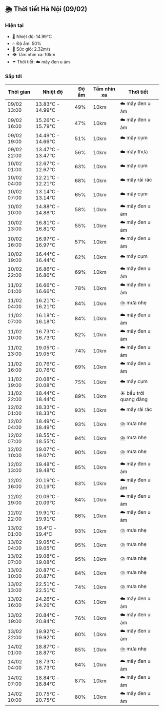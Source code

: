 ## 🌦️ Thời tiết Hà Nội (09/02)

### Hiện tại

- 🌡️ Nhiệt độ: 14.99℃
- 💦 Độ ẩm: 50%
- 💨 Sức gió: 2.32m/s
- 👁️ Tầm nhìn xa: 10km
- ☂️ Thời tiết: ☁️ mây đen u ám

### Sắp tới

| Thời gian | Nhiệt độ | Độ ẩm | Tầm nhìn xa | Thời tiết |
| --- | --- | --- | --- | --- |
| 09/02 13:00 | 13.83℃ - 14.99℃ | 49% | 10km | ☁️ mây đen u ám |
| 09/02 16:00 | 15.26℃ - 15.79℃ | 47% | 10km | ☁️ mây đen u ám |
| 09/02 19:00 | 14.49℃ - 14.66℃ | 51% | 10km | ☁️ mây cụm |
| 09/02 22:00 | 13.47℃ - 13.47℃ | 56% | 10km | ☁️ mây thưa |
| 10/02 01:00 | 12.67℃ - 12.67℃ | 63% | 10km | ☁️ mây cụm |
| 10/02 04:00 | 12.21℃ - 12.21℃ | 68% | 10km | ☁️ mây rải rác |
| 10/02 07:00 | 13.14℃ - 13.14℃ | 65% | 10km | ☁️ mây cụm |
| 10/02 10:00 | 14.88℃ - 14.88℃ | 58% | 10km | ☁️ mây đen u ám |
| 10/02 13:00 | 16.81℃ - 16.81℃ | 55% | 10km | ☁️ mây đen u ám |
| 10/02 16:00 | 16.97℃ - 16.97℃ | 57% | 10km | ☁️ mây đen u ám |
| 10/02 19:00 | 16.44℃ - 16.44℃ | 62% | 10km | ☁️ mây cụm |
| 10/02 22:00 | 16.86℃ - 16.86℃ | 69% | 10km | ☁️ mây đen u ám |
| 11/02 01:00 | 16.66℃ - 16.66℃ | 78% | 10km | ☁️ mây đen u ám |
| 11/02 04:00 | 16.21℃ - 16.21℃ | 84% | 10km | ⛈️ mưa nhẹ |
| 11/02 07:00 | 16.18℃ - 16.18℃ | 84% | 10km | ☁️ mây đen u ám |
| 11/02 10:00 | 16.73℃ - 16.73℃ | 82% | 10km | ☁️ mây đen u ám |
| 11/02 13:00 | 19.05℃ - 19.05℃ | 74% | 10km | ☁️ mây đen u ám |
| 11/02 16:00 | 20.76℃ - 20.76℃ | 69% | 10km | ☁️ mây đen u ám |
| 11/02 19:00 | 20.08℃ - 20.08℃ | 75% | 10km | ☁️ mây cụm |
| 11/02 22:00 | 18.44℃ - 18.44℃ | 89% | 10km | ☀️ bầu trời quang đãng |
| 12/02 01:00 | 18.33℃ - 18.33℃ | 93% | 10km | ☁️ mây rải rác |
| 12/02 04:00 | 18.49℃ - 18.49℃ | 93% | 10km | ⛈️ mưa nhẹ |
| 12/02 07:00 | 18.55℃ - 18.55℃ | 94% | 10km | ⛈️ mưa nhẹ |
| 12/02 10:00 | 19.07℃ - 19.07℃ | 90% | 10km | ⛈️ mưa nhẹ |
| 12/02 13:00 | 19.48℃ - 19.48℃ | 85% | 10km | ☁️ mây đen u ám |
| 12/02 16:00 | 20.19℃ - 20.19℃ | 83% | 10km | ☁️ mây đen u ám |
| 12/02 19:00 | 20.09℃ - 20.09℃ | 84% | 10km | ☁️ mây đen u ám |
| 12/02 22:00 | 19.91℃ - 19.91℃ | 86% | 10km | ☁️ mây đen u ám |
| 13/02 01:00 | 19.4℃ - 19.4℃ | 93% | 10km | ⛈️ mưa nhẹ |
| 13/02 04:00 | 19.05℃ - 19.05℃ | 95% | 10km | ⛈️ mưa nhẹ |
| 13/02 07:00 | 19.08℃ - 19.08℃ | 95% | 10km | ⛈️ mưa nhẹ |
| 13/02 10:00 | 20.87℃ - 20.87℃ | 84% | 10km | ⛈️ mưa nhẹ |
| 13/02 13:00 | 22.51℃ - 22.51℃ | 74% | 10km | ⛈️ mưa nhẹ |
| 13/02 16:00 | 24.26℃ - 24.26℃ | 63% | 10km | ☁️ mây đen u ám |
| 13/02 19:00 | 20.84℃ - 20.84℃ | 76% | 10km | ☁️ mây đen u ám |
| 13/02 22:00 | 19.92℃ - 19.92℃ | 80% | 10km | ☁️ mây đen u ám |
| 14/02 01:00 | 18.87℃ - 18.87℃ | 85% | 10km | ⛈️ mưa nhẹ |
| 14/02 04:00 | 18.73℃ - 18.73℃ | 84% | 10km | ☁️ mây đen u ám |
| 14/02 07:00 | 18.84℃ - 18.84℃ | 87% | 10km | ☁️ mây đen u ám |
| 14/02 10:00 | 20.75℃ - 20.75℃ | 80% | 10km | ☁️ mây đen u ám |
